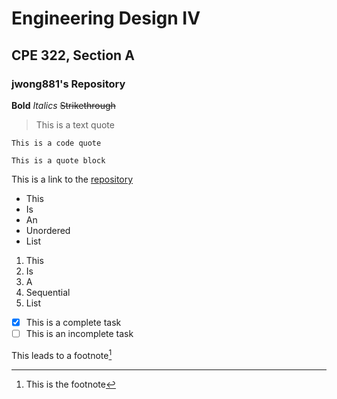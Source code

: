 # Engineering Design IV
## CPE 322, Section A
### jwong881's Repository

**Bold**
*Italics*
~~Strikethrough~~

> This is a text quote

`This is a code quote`

```
This is a quote block
```

This is a link to the [repository](https://github.com/jwong881/CPE322.git)

- This
- Is
- An
- Unordered
- List

1. This
2. Is
3. A
4. Sequential
5. List

- [x] This is a complete task
- [ ] This is an incomplete task

This leads to a footnote[^1]
[^1]: This is the footnote

<!-- This is a hidden comment -->
